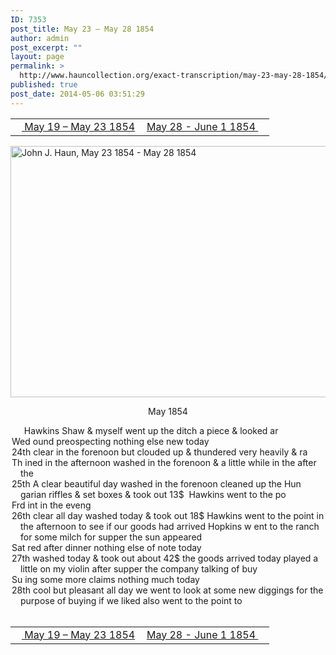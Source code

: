 ```yaml
---
ID: 7353
post_title: May 23 – May 28 1854
author: admin
post_excerpt: ""
layout: page
permalink: >
  http://www.hauncollection.org/exact-transcription/may-23-may-28-1854/
published: true
post_date: 2014-05-06 03:51:29
---
```

<table style="width: 100%;" align="center">
<tbody>
<tr>
<td width="50%"><a href="http://www.hauncollection.org/version-2/version-ii-series-i/may-19-may-23-1854/"><img src="https://lh3.googleusercontent.com/-EFJpxxNiPNw/VqgtWBCZrMI/AAAAAAAAAFU/WfY4lPFWWkg/s800-Ic42/Soeb-Plain-Arrows-8-10px.png" alt="" width="10" height="10" /> May 19 – May 23 1854</a></td>
<td style="text-align: right;"><a href="http://www.hauncollection.org/version-2/version-ii-series-i/may-28-june-1-1854/"> May 28 - June 1 1854 <img src="https://lh3.googleusercontent.com/-67k0cYlpXHw/VqgtWKz1MXI/AAAAAAAAAFU/k9PW_Piyurk/s800-Ic42/Soeb-Plain-Arrows-5-10px.png" alt="" width="10" height="10" /></a></td>
</tr>
</tbody>
</table>
<a href="http://www.hauncollection.org/wp-content/uploads/John Haun/JJH_032_May 23 1854 - May 28 1854.JPG" target="_blank" rel="noopener"><img class="alignnone wp-image-2262 size-large" src="http://www.hauncollection.org/wp-content/uploads/John Haun/JJH_032_May 23 1854 - May 28 1854-1024x682.jpg" alt="John J. Haun, May 23 1854 - May 28 1854" width="604" height="402" /></a>
<p style="text-align: center;">May 1854</p>

<div style="text-indent: -1em; padding-left: 16px;"><span style="color: #ffffff;">.</span>    Hawkins Shaw &amp; myself went up the ditch a piece &amp; looked ar</div>
<div style="text-indent: -1em; padding-left: 16px;">Wed ound preospecting nothing else new today</div>
<div style="text-indent: -1em; padding-left: 16px;">24th clear in the forenoon but clouded up &amp; thundered very heavily &amp; ra</div>
<div style="text-indent: -1em; padding-left: 16px;">Th ined in the afternoon washed in the forenoon &amp; a little while in the after the</div>
<div style="text-indent: -1em; padding-left: 16px;">25th A clear beautiful day washed in the forenoon cleaned up the Hun
garian riffles &amp; set boxes &amp; took out 13$  Hawkins went to the po</div>
<div style="text-indent: -1em; padding-left: 16px;">Frd int in the eveng</div>
<div style="text-indent: -1em; padding-left: 16px;">26th clear all day washed today &amp; took out 18$ Hawkins went to the
point in the afternoon to see if our goods had arrived Hopkins w
ent to the ranch for some milch for supper the sun appeared</div>
<div style="text-indent: -1em; padding-left: 16px;">Sat red after dinner nothing else of note today</div>
<div style="text-indent: -1em; padding-left: 16px;">27th washed today &amp; took out about 42$ the goods arrived today played
a little on my violin after supper the company talking of buy</div>
<div style="text-indent: -1em; padding-left: 16px;">Su ing some more claims nothing much today</div>
<div style="text-indent: -1em; padding-left: 16px;">28th cool but pleasant all day we went to look at some new diggings
for the purpose of buying if we liked also went to the point to</div>
&nbsp;
<table style="width: 100%;" align="center">
<tbody>
<tr>
<td width="50%"><a href="http://www.hauncollection.org/version-2/version-ii-series-i/may-19-may-23-1854/"><img src="https://lh3.googleusercontent.com/-EFJpxxNiPNw/VqgtWBCZrMI/AAAAAAAAAFU/WfY4lPFWWkg/s800-Ic42/Soeb-Plain-Arrows-8-10px.png" alt="" width="10" height="10" /> May 19 – May 23 1854</a></td>
<td style="text-align: right;"><a href="http://www.hauncollection.org/version-2/version-ii-series-i/may-28-june-1-1854/"> May 28 - June 1 1854 <img src="https://lh3.googleusercontent.com/-67k0cYlpXHw/VqgtWKz1MXI/AAAAAAAAAFU/k9PW_Piyurk/s800-Ic42/Soeb-Plain-Arrows-5-10px.png" alt="" width="10" height="10" /></a></td>
</tr>
</tbody>
</table>